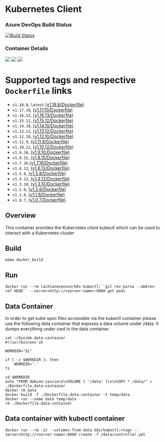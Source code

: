 # Kubernetes Client

### Azure DevOps Build Status
[![Build Status](https://dev.azure.com/laevenso/k8s/_apis/build/status/lachie83.k8s-kubectl)](https://dev.azure.com/laevenso/k8s/_build/latest?definitionId=1)

### Container Details
[![](https://images.microbadger.com/badges/image/lachlanevenson/k8s-kubectl.svg)](http://microbadger.com/images/lachlanevenson/k8s-kubectl "Get your own image badge on microbadger.com")
[![](https://images.microbadger.com/badges/version/lachlanevenson/k8s-kubectl.svg)](http://microbadger.com/images/lachlanevenson/k8s-kubectl "Get your own version badge on microbadger.com")
[![](https://images.microbadger.com/badges/commit/lachlanevenson/k8s-kubectl.svg)](http://microbadger.com/images/lachlanevenson/k8s-kubectl "Get your own commit badge on microbadger.com")

# Supported tags and respective `Dockerfile` links
* `v1.18.8`, `latest`    [(v1.18.8/Dockerfile)](https://github.com/lachie83/k8s-kubectl/blob/v1.18.8/Dockerfile)
* `v1.17.10`,    [(v1.17.10/Dockerfile)](https://github.com/lachie83/k8s-kubectl/blob/v1.17.10/Dockerfile)
* `v1.16.13`,   [(v1.16.13/Dockerfile)](https://github.com/lachie83/k8s-kubectl/blob/v1.16.13/Dockerfile)
* `v1.15.12`,   [(v1.15.12/Dockerfile)](https://github.com/lachie83/k8s-kubectl/blob/v1.15.12/Dockerfile)
* `v1.14.10`,   [(v1.14.10/Dockerfile)](https://github.com/lachie83/k8s-kubectl/blob/v1.14.10/Dockerfile)
* `v1.13.12`,   [(v1.13.12/Dockerfile)](https://github.com/lachie83/k8s-kubectl/blob/v1.13.12/Dockerfile)
* `v1.12.10`,   [(v1.12.10/Dockerfile)](https://github.com/lachie83/k8s-kubectl/blob/v1.12.10/Dockerfile)
* `v1.11.9`,    [(v1.11.9/Dockerfile)](https://github.com/lachie83/k8s-kubectl/blob/v1.11.9/Dockerfile)
* `v1.10.12`,   [(v1.10.12/Dockerfile)](https://github.com/lachie83/k8s-kubectl/blob/v1.10.12/Dockerfile)
* `v1.9.10`,    [(v1.9.10/Dockerfile)](https://github.com/lachie83/k8s-kubectl/blob/v1.9.10/Dockerfile)
* `v1.8.15`,    [(v1.8.15/Dockerfile)](https://github.com/lachie83/k8s-kubectl/blob/v1.8.15/Dockerfile)
* `v1.7.16`     [(v1.7.16/Dockerfile)](https://github.com/lachie83/k8s-kubectl/blob/v1.7.16/Dockerfile)
* `v1.6.13`,    [(v1.6.13/Dockerfile)](https://github.com/lachie83/k8s-kubectl/blob/v1.6.13/Dockerfile)
* `v1.5.8`,     [(v1.5.8/Dockerfile)](https://github.com/lachie83/k8s-kubectl/blob/v1.5.8/Dockerfile)
* `v1.4.12`,    [(v1.4.12/Dockerfile)](https://github.com/lachie83/k8s-kubectl/blob/v1.4.12/Dockerfile)
* `v1.3.10`,    [(v1.3.10/Dockerfile)](https://github.com/lachie83/k8s-kubectl/blob/v1.3.10/Dockerfile)
* `v1.2.6`,     [(v1.2.6/Dockerfile)](https://github.com/lachie83/k8s-kubectl/blob/v1.2.6/Dockerfile)
* `v1.1.8`,     [(v1.1.8/Dockerfile)](https://github.com/lachie83/k8s-kubectl/blob/v1.1.8/Dockerfile)
* `v1.0.7`,     [(v1.0.7/Dockerfile)](https://github.com/lachie83/k8s-kubectl/blob/v1.0.7/Dockerfile)

## Overview
This container provides the Kubernetes client kubectl which can be used to interact with a Kubernetes cluster

## Build
`make docker_build`

## Run
`docker run --rm lachlanevenson/k8s-kubectl:``git rev-parse --abbrev-ref HEAD`` --server=http://<server-name>:8080 get pods`

## Data Container

In order to get kube spec files accessible via the kubectl container please use the following data container that exposes a data volume under /data. It dumps everything under cwd in the data container.

```
cat ~/bin/mk-data-container 
#!/usr/bin/env sh

WORKDIR="$1"

if [ -z $WORKDIR ]; then
    WORKDIR='.'
fi

cd $WORKDIR
echo "FROM debian:jessie\n\nVOLUME [ '/data' ]\n\nCOPY * /data/" > ./Dockerfile.data-container
docker rm data
docker build -f ./Dockerfile.data-container -t temp/data .
docker run --name data temp/data
rm ./Dockerfile.data-container
```

## Data container with kubectl container
```
docker run --rm -it --volumes-from data k8s/kubectl:<tag> --server=http://<server-name>:8080 create -f /data/controller.yml
```

